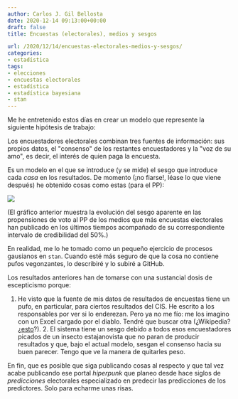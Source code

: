 ```yaml
---
author: Carlos J. Gil Bellosta
date: 2020-12-14 09:13:00+00:00
draft: false
title: Encuestas (electorales), medios y sesgos

url: /2020/12/14/encuestas-electorales-medios-y-sesgos/
categories:
- estadística
tags:
- elecciones
- encuestas electorales
- estadística
- estadística bayesiana
- stan
---
```





Me he entretenido estos días en crear un modelo que represente la siguiente hipótesis de trabajo:







Los encuestadores electorales combinan tres fuentes de información: sus propios datos, el "consenso" de los restantes encuestadores y la "voz de su amo", es decir, el interés de quien paga la encuesta.







Es un modelo en el que se introduce (y se mide) el sesgo que introduce cada  _casa_ en los resultados. De momento (¡no fiarse!, léase lo que viene después) he obtenido cosas como estas (para el PP):







![](/wp-uploads/2020/12/sesgos_pp.png)








(El gráfico anterior muestra la evolución del sesgo aparente en las propensiones de voto al PP de los medios que más encuestas electorales han publicado en los últimos tiempos acompañado de su correspondiente intervalo de credibilidad del 50%.)







En realidad, me lo he tomado como un pequeño ejercicio de procesos gausianos en `stan`. Cuando esté más seguro de que la cosa no contiene pufos vegonzantes, lo describiré y lo subiré a GitHub.







Los resultados anteriores han de tomarse con una sustancial dosis de escepticismo porque:





  1. He visto que la fuente de mis datos de resultados de encuestas tiene un pufo, en particular, para ciertos resultados del CIS. He escrito a los responsables por ver si lo enderezan. Pero ya no me fío: me los imagino con un Excel cargado por el diablo. Tendré que buscar otra (¿Wikipedia? ¿[esto](https://estaticos.elmundo.es/elmundo/2019/datos/oct/s1/encuestas_errejon/d3_polls_zoom/js/datos_v38.js)?).   2. El sistema tiene un sesgo debido a todos esos encuestadores picados de un insecto estajanovista que no paran de producir resultados y que, bajo el actual modelo, sesgan el consenso hacia su buen parecer. Tengo que ve la manera de quitarles peso.





En fin, que es posible que siga publicando cosas al respecto y que tal vez acabe publicando ese portal _hiperpunk_ que planeo desde hace siglos de _predicciones_ electorales especializado en predecir las predicciones de los predictores. Solo para echarme unas risas.



